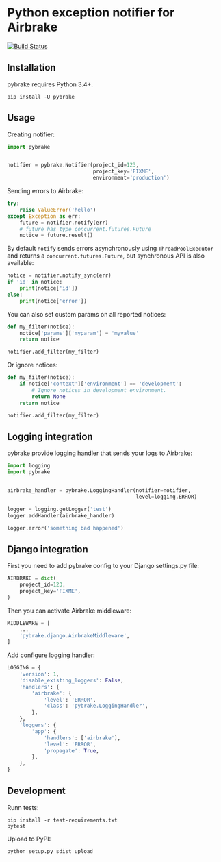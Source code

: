 # Python exception notifier for Airbrake

[![Build Status](https://travis-ci.org/airbrake/pybrake.svg?branch=master)](https://travis-ci.org/airbrake/pybrake)

## Installation

pybrake requires Python 3.4+.

``` shell
pip install -U pybrake
```

## Usage

Creating notifier:

```python
import pybrake


notifier = pybrake.Notifier(project_id=123,
                            project_key='FIXME',
                            environment='production')
```

Sending errors to Airbrake:

```python
try:
    raise ValueError('hello')
except Exception as err:
    future = notifier.notify(err)
    # future has type concurrent.futures.Future
    notice = future.result()
```

By default `notify` sends errors asynchronously using `ThreadPoolExecutor` and returns a `concurrent.futures.Future`, but synchronous API is also available:

```python
notice = notifier.notify_sync(err)
if 'id' in notice:
    print(notice['id'])
else:
    print(notice['error'])
```

You can also set custom params on all reported notices:

```python
def my_filter(notice):
    notice['params']['myparam'] = 'myvalue'
    return notice

notifier.add_filter(my_filter)
```

Or ignore notices:

```python
def my_filter(notice):
    if notice['context']['environment'] == 'development':
        # Ignore notices in development environment.
        return None
    return notice

notifier.add_filter(my_filter)
```

## Logging integration

pybrake provide logging handler that sends your logs to Airbrake:

```python
import logging
import pybrake


airbrake_handler = pybrake.LoggingHandler(notifier=notifier,
                                          level=logging.ERROR)

logger = logging.getLogger('test')
logger.addHandler(airbrake_handler)

logger.error('something bad happened')
```

## Django integration

First you need to add pybrake config to your Django settings.py file:

```python
AIRBRAKE = dict(
    project_id=123,
    project_key='FIXME',
)
```

Then you can activate Airbrake middleware:

```python
MIDDLEWARE = [
    ...
    'pybrake.django.AirbrakeMiddleware',
]
```

Add configure logging handler:

```python
LOGGING = {
    'version': 1,
    'disable_existing_loggers': False,
    'handlers': {
        'airbrake': {
            'level': 'ERROR',
            'class': 'pybrake.LoggingHandler',
        },
    },
    'loggers': {
        'app': {
            'handlers': ['airbrake'],
            'level': 'ERROR',
            'propagate': True,
        },
    },
}
```

## Development

Runn tests:

```shell
pip install -r test-requirements.txt
pytest
```

Upload to PyPI:

```shell
python setup.py sdist upload
```
